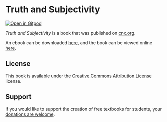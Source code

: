 # Truth and Subjectivity

[![Open in Gitpod](https://gitpod.io/button/open-in-gitpod.svg)](https://gitpod.io/from-referrer/)

_Truth and Subjectivity_ is a book that was published on [cnx.org](https://cnx.org/).

An ebook can be downloaded [here](https://github.com/cnx-user-books/cnxbook-truth-and-subjectivity/releases/latest), and the book can be viewed online [here](https://github.com/cnx-user-books/cnxbook-truth-and-subjectivity/releases/latest).

## License
This book is available under the [Creative Commons Attribution License](./LICENSE) license.

## Support
If you would like to support the creation of free textbooks for students, your [donations are welcome](https://riceconnect.rice.edu/donation/support-openstax-banner).
